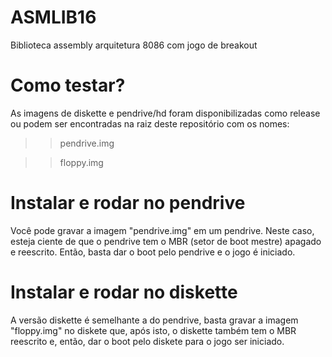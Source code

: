 # ASMLIB16
Biblioteca assembly arquitetura 8086 com jogo de breakout

# Como testar?

As imagens de diskette e pendrive/hd foram disponibilizadas como release ou podem ser encontradas na raiz deste repositório com os nomes:

>> pendrive.img
  
>> floppy.img

# Instalar e rodar no pendrive

Você pode gravar a imagem "pendrive.img" em um pendrive. Neste caso, esteja ciente de que o pendrive tem o MBR (setor de boot mestre) apagado e reescrito.
Então, basta dar o boot pelo pendrive e o jogo é iniciado.

# Instalar e rodar no diskette

A versão diskette é semelhante a do pendrive, basta gravar a imagem "floppy.img" no diskete que, após isto, o diskette também tem o MBR reescrito e, então, dar o boot pelo diskete para o jogo ser iniciado.


